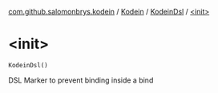[com.github.salomonbrys.kodein](../../index.md) / [Kodein](../index.md) / [KodeinDsl](index.md) / [&lt;init&gt;](.)

# &lt;init&gt;

`KodeinDsl()`

DSL Marker to prevent binding inside a bind

